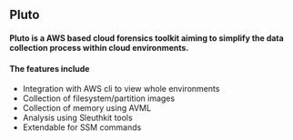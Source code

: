 ## Pluto
#### Pluto is a AWS based cloud forensics toolkit aiming to simplify the data collection process within cloud environments.
#### The features include
  - Integration with AWS cli to view whole environments
  - Collection of filesystem/partition images
  - Collection of memory using AVML
  - Analysis using Sleuthkit tools
  - Extendable for SSM commands
